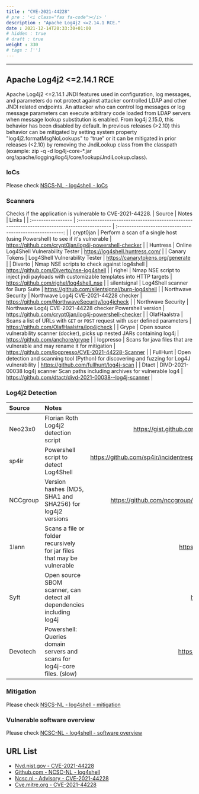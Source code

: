 ```yaml
---
title : "CVE-2021-44228"
# pre : '<i class="fas fa-code"></i> '
description : "Apache Log4j2 <=2.14.1 RCE."
date : 2021-12-14T20:33:30+01:00
# hidden : true
# draft : true
weight : 330
# tags : ['']
---
```


---

## Apache Log4j2 <=2.14.1 RCE

Apache Log4j2 <=2.14.1 JNDI features used in configuration, log messages, and parameters do not protect against attacker controlled LDAP and other JNDI related endpoints. An attacker who can control log messages or log message parameters can execute arbitrary code loaded from LDAP servers when message lookup substitution is enabled. From log4j 2.15.0, this behavior has been disabled by default. In previous releases (>2.10) this behavior can be mitigated by setting system property "log4j2.formatMsgNoLookups" to “true” or it can be mitigated in prior releases (<2.10) by removing the JndiLookup class from the classpath (example: zip -q -d log4j-core-*.jar org/apache/logging/log4j/core/lookup/JndiLookup.class).

### IoCs

Please check [NSCS-NL - log4shell - IoCs](https://github.com/NCSC-NL/log4shell/blob/main/iocs/README.md)

### Scanners

Checks if the application is vulnerable to CVE-2021-44228.
| Source             | Notes                                                                                         |                           Links                           |
| :----------------- | :-------------------------------------------------------------------------------------------- | :-------------------------------------------------------: |
| crypt0jan          | Perform a scan of a single host (using Powershell) to see if it's vulnerable                  |  <https://github.com/crypt0jan/log4j-powershell-checker>  |
| Huntress           | Online Log4Shell Vulnerability Tester                                                         |             <https://log4shell.huntress.com/>             |
| Canary Tokens      | Log4Shell Vulnerability Tester                                                                |            <https://canarytokens.org/generate>            |
| Diverto            | Nmap NSE scripts to check against log4shell                                                   |        <https://github.com/Diverto/nse-log4shell>         |
| righel             | Nmap NSE script to inject jndi payloads with customizable templates into HTTP targets         |         <https://github.com/righel/log4shell_nse>         |
| silentsignal       | Log4Shell scanner for Burp Suite                                                              |     <https://github.com/silentsignal/burp-log4shell>      |
| Northwave Security | Northwave Log4j CVE-2021-44228 checker                                                        |     <https://github.com/NorthwaveSecurity/log4jcheck>     |
| Northwave Security | Northwave Log4j CVE-2021-44228 checker Powershell version                                     |  <https://github.com/crypt0jan/log4j-powershell-checker>  |
| OlafHaalstra       | Scans a list of URLs with `GET` or `POST` request with user defined parameters                |       <https://github.com/OlafHaalstra/log4jcheck>        |
| Grype              | Open source vulnerability scanner (docker), picks up nested JARs containing log4j             |            <https://github.com/anchore/grype>             |
| logpresso          | Scans for java files that are vulnerable and may rename it for mitigation                     |   <https://github.com/logpresso/CVE-2021-44228-Scanner>   |
| FullHunt           | Open detection and scanning tool (Python) for discovering and fuzzing for Log4J vulnerability |         <https://github.com/fullhunt/log4j-scan>          |
| Dtact              | DIVD-2021-00038 log4j scanner Scan paths including archives for vulnerable log4               | <https://github.com/dtact/divd-2021-00038--log4j-scanner> |

### Log4j2 Detection

| Source   | Notes                                                                     |                                                      Links                                                      |
| :------- | :------------------------------------------------------------------------ | :-------------------------------------------------------------------------------------------------------------: |
| Neo23x0  | Florian Roth Log4j2 detection script                                      |                       <https://gist.github.com/Neo23x0/e4c8b03ff8cdf1fa63b7d15db6e3860b>                        |
| sp4ir    | Powershell script to detect Log4Shell                                     | <https://github.com/sp4ir/incidentresponse/blob/35a2faae8512884bcd753f0de3fa1adc6ec326ed/Get-Log4shellVuln.ps1> |
| NCCgroup | Version hashes (MD5, SHA1 and SHA256) for log4j2 versions                 |               <https://github.com/nccgroup/Cyber-Defence/tree/master/Intelligence/CVE-2021-44228>               |
| 1lann    | Scans a file or folder recursively for jar files that may be vulnerable   |                                   <https://github.com/1lann/log4shelldetect>                                    |
| Syft     | Open source SBOM scanner, can detect all dependencies including log4j     |                                       <https://github.com/anchore/syft/>                                        |
| Devotech | Powershell: Queries domain servers and scans for log4j-core files. (slow) |                                    <https://github.com/devotech/check-log4j>                                    |

### Mitigation

Please check [NSCS-NL - log4shell - mitigation](https://github.com/NCSC-NL/log4shell/blob/main/mitigation/README.md)

### Vulnerable software overview

Please check [NCSC-NL - log4shell - software overview](https://github.com/NCSC-NL/log4shell/blob/main/software/README.md)

## URL List

- [Nvd.nist.gov - CVE-2021-44228](https://nvd.nist.gov/vuln/detail/CVE-2021-44228)
- [Github.com - NCSC-NL - log4shell](https://github.com/NCSC-NL/log4shell)
- [Ncsc.nl - Advisory - CVE-2021-44228](https://www.ncsc.nl/actueel/advisory?id=NCSC-2021-1052)
- [Cve.mitre.org - CVE-2021-44228](https://cve.mitre.org/cgi-bin/cvename.cgi?name=CVE-2021-44228)
